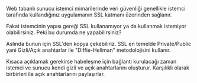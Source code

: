 Web tabanlı sunucu istemci mimarilerinde veri güvenliği genellikle istemci tarafında kullandığınız uygulamanın SSL katmanı üzerinden sağlanır.

Fakat istemcinin yapısı gereği SSL kullanamıyor ya da kullanmak istemiyor olabilirsiniz. Peki bu durumda ne yapabilirsiniz?

Aslında bunun için SSL'den kopya çekebiliriz. SSL en temelde Private/Public yani Gizli/Açık anahtarlar ile "Diffie-Hellman" metodolojisini kullanır.

Kısaca açıklamak gerekirse habeleşme için bağlantı kurulacağı zaman istemci ve sunucu kendi gizli ve açık anahtarlarını oluşturur. Karşılıklı olarak birbirleri ile açık anahtarlarını paylaşırlar. 
